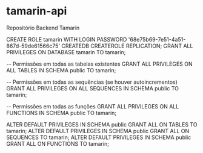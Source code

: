 # tamarin-api
Repositório Backend Tamarin

CREATE ROLE tamarin WITH LOGIN PASSWORD '68e75b69-7e51-4a51-867d-59de61566c75' CREATEDB CREATEROLE REPLICATION;
GRANT ALL PRIVILEGES ON DATABASE tamarin TO tamarin;

-- Permissões em todas as tabelas existentes
GRANT ALL PRIVILEGES ON ALL TABLES IN SCHEMA public TO tamarin;

-- Permissões em todas as sequências (se houver autoincrementos)
GRANT ALL PRIVILEGES ON ALL SEQUENCES IN SCHEMA public TO tamarin;

-- Permissões em todas as funções
GRANT ALL PRIVILEGES ON ALL FUNCTIONS IN SCHEMA public TO tamarin;

ALTER DEFAULT PRIVILEGES IN SCHEMA public GRANT ALL ON TABLES TO tamarin;
ALTER DEFAULT PRIVILEGES IN SCHEMA public GRANT ALL ON SEQUENCES TO tamarin;
ALTER DEFAULT PRIVILEGES IN SCHEMA public GRANT ALL ON FUNCTIONS TO tamarin;